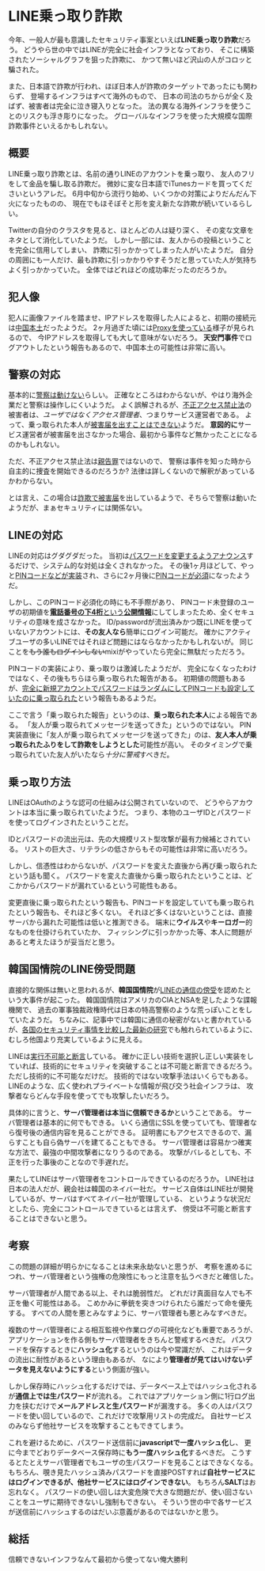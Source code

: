 # LINE乗っ取り詐欺

今年、一般人が最も意識したセキュリティ事案といえば**LINE乗っ取り詐欺**だろう。
どうやら世の中ではLINEが完全に社会インフラとなっており、
そこに構築されたソーシャルグラフを狙った詐欺に、
かつて無いほど沢山の人がコロッと騙された。

また、日本語で詐欺が行われ、ほぼ日本人が詐欺のターゲットであったにも関わらず、
登場するインフラはすべて海外のもので、
日本の司法のちからが全く及ばず、被害者は完全に泣き寝入りとなった。
法の異なる海外インフラを使うことのリスクも浮き彫りになった。
グローバルなインフラを使った大規模な国際詐欺事件といえるかもしれない。

## 概要

LINE乗っ取り詐欺とは、名前の通りLINEのアカウントを乗っ取り、
友人のフリをして金品を騙し取る詐欺だ。
微妙に変な日本語でiTunesカードを買ってくださいというアレだ。
6月中旬から流行り始め、いくつかの対策によりだんだん下火になったものの、
現在でもほそぼそと形を変え新たな詐欺が続いているらしい。

Twitterの自分のクラスタを見ると、ほとんどの人は疑り深く、
その変な文章をネタとして消化していたようだ。
しかし一部には、友人からの投稿ということを完全に信用してしまい、
詐欺に引っかかってしまった人がいたようだ。
自分の周囲にも一人だけ、最も詐欺に引っかかりやすそうだと思っていた人が気持ちよく引っかかっていた。
全体ではどれほどの成功率だったのだろうか。

## 犯人像

犯人に画像ファイルを踏ませ、IPアドレスを取得した人によると、初期の接続元は[中国本土](http://blog.nzakr.com/line-webmoney/)だったようだ。
2ヶ月過ぎた頃には[Proxyを使っている](http://www.lancork.net/2014/08/line-login-attack-ip-address-and-country/)様子が見られるので、
今IPアドレスを取得しても大して意味がないだろう。
**天安門事件**でログアウトしたという報告もあるので、中国本土の可能性は非常に高い。

## 警察の対応

基本的に[警察は動けない](http://youpouch.com/2014/07/17/211746/)らしい。
正確なところはわからないが、やはり海外企業だと警察は操作しにくいようだ。
よく誤解されるが、[不正アクセス禁止法](http://law.e-gov.go.jp/htmldata/H11/H11HO128.html)の被害者は、*ユーザではなくアクセス管理者*、つまりサービス運営者である。
よって、乗っ取られた本人が[被害届を出すことはできない](http://www.pref.oita.jp/site/keisatu/new/kouhou/soudan/hightech-fuseiakusesu.html)ようだ。
**意図的に**サービス運営者が被害届を出さなかった場合、最初から事件など無かったことになるのかもしれない。

ただ、不正アクセス禁止法は[親告罪](http://ja.wikipedia.org/wiki/%E8%A6%AA%E5%91%8A%E7%BD%AA)ではないので、
警察は事件を知った時から自主的に捜査を開始できるのだろうか?
法律は詳しくないので解釈があっているかわからない。

とは言え、この場合は[詐欺で被害届](http://matome.naver.jp/odai/2140651154305866601)を出しているようで、そちらで警察は動いたようだが、まぁセキュリティには関係ない。

## LINEの対応

LINEの対応はグダグダだった。
当初は[パスワードを変更するようアナウンス](http://official-blog.line.me/ja/archives/1004331596.html)するだけで、システム的な対処は全くされなかった。
その後1ヶ月ほどして、やっと[PINコードなどが実装](http://official-blog.line.me/ja/archives/1006009191.html)され、さらに2ヶ月後に[PINコードが必須](http://official-blog.line.me/ja/archives/1009539887.html)になったようだ。

しかし、このPINコード必須化の時にも不手際があり、
PINコード未登録のユーザの初期値を[**電話番号の下4桁**という**公開情報**](http://did2memo.net/2014/07/16/naver-line-default-pin-code/)にしてしまったため、全くセキュリティの意味を成さなかった。
ID/passwordが流出済みかつ既にLINEを使っていないアカウントには、**その友人なら**簡単にログイン可能だ。
確かにアクティブユーザの多いLINEではそれほど問題にはならなかったかもしれないが。
同じことを~~もう誰もログインしない~~mixiがやっていたら完全に無駄だっただろう。

PINコードの実装により、乗っ取りは激減したようだが、
完全になくなったわけではなく、その後もちらほら乗っ取られた報告がある。
初期値の問題もあるが、[完全に新規アカウントでパスワードはランダムにしてPINコードも設定していたのに乗っ取られた](http://www.landerblue.co.jp/blog/?p=14188)という報告もあるようだ。

ここで言う「乗っ取られた報告」というのは、**乗っ取られた本人**による報告である。
「友人が乗っ取られてメッセージを送ってきた」というのではない。
PIN実装直後に「友人が乗っ取られてメッセージを送ってきた」のは、**友人本人が乗っ取られたふりをして詐欺をしようとした**可能性が高い。
そのタイミングで乗っ取られていた友人がいたなら*十分に警戒*すべきだ。

## 乗っ取り方法

LINEはOAuthのような認可の仕組みは公開されていないので、
どうやらアカウントは本当に乗っ取られていたようだ。
つまり、本物のユーザIDとパスワードを使ってログインされたということだ。

IDとパスワードの流出元は、先の大規模リスト型攻撃が最有力候補とされている。
リストの巨大さ、リテラシの低さからもその可能性は非常に高いだろう。

しかし、信憑性はわからないが、パスワードを変えた直後から再び乗っ取られたという話も聞く。
パスワードを変えた直後から乗っ取られたということは、どこかからパスワードが漏れているという可能性もある。

変更直後に乗っ取られたという報告も、PINコードを設定していても乗っ取られたという報告も、それほど多くない。
それほど多くはないということは、直接サーバから漏れた可能性は低いと推測できる。
端末に**ウイルス**や**キーロガー**的なものを仕掛けられていたか、
フィッシングに引っかかった等、本人に問題があると考えたほうが妥当だと思う。

## 韓国国情院のLINE傍受問題

直接的な関係は無いと思われるが、**韓国国情院**が[LINEの通信の傍受](http://facta.co.jp/article/201407039.html)を認めたという大事件が起こった。
韓国国情院はアメリカのCIAとNSAを足したような諜報機関で、
過去の軍事独裁政権時代は日本の特高警察のような荒っぽいことをしていたようだ。
ちなみに、記事中では韓国に通信の秘密がないと書かれているが、[各国のセキュリティ事情を比較した最新の研究](http://www.canon-igs.org/research_papers/pdf/201405_sog_report.pdf)でも触れられているように、むしろ他国より充実しているように見える。

LINEは[実行不可能と断言](http://moriaki.blog.jp/archives/1988243.html)している。
確かに正しい技術を選択し正しい実装をしていれば、技術的にセキュリティを突破することは不可能と断言できるだろう。
ただし技術的に不可能なだけだ。
技術的ではない攻撃手法はいくらでもある。
LINEのような、広く使われプライベートな情報が飛び交う社会インフラは、
攻撃者ならどんな手段を使ってでも攻撃したいだろう。

具体的に言うと、**サーバ管理者は本当に信頼できるか**ということである。
サーバ管理者は基本的に何でもできる。
いくら通信にSSLを使っていても、管理者なら復号後の通信内容を見ることができる。
証明書にもアクセスできるので、漏らすことも自ら偽サーバを建てることもできる。
サーバ管理者は容易かつ確実な方法で、最強の中間攻撃者になりうるのである。
攻撃がバレるとしても、不正を行った事後のことなので手遅れだ。

果たしてLINEはサーバ管理者をコントロールできているのだろうか。
LINE社は日本の法人だが、親会社は韓国のネイバー社だ。
サービス自体はLINE社が開発しているが、サーバはすべてネイバー社が管理している、
というような状況だとしたら、完全にコントロールできているとは言えず、
傍受は不可能と断言することはできないと思う。

## 考察

この問題の詳細が明らかになることは未来永劫ないと思うが、
考察を進めるにつれ、サーバ管理者という強権の危険性にもっと注意を払うべきだと確信した。

サーバ管理者が人間である以上、それは脆弱性だ。
どれだけ真面目な人でも不正を働く可能性はある。
こめかみに拳銃を突きつけられたら誰だって命を優先する。
すべての人間を悪とみなすように、サーバ管理者も悪とみなすべきだ。

複数のサーバ管理者による相互監視や作業ログの可視化なども重要であろうが、
アプリケーションを作る側もサーバ管理者をきちんと警戒するべきだ。
パスワードを保存するときに**ハッシュ化**するというのは今や常識だが、
これはデータの流出に耐性があるという理由もあるが、
なにより**管理者が見てはいけないデータを見えないようにする**という側面が強い。

しかし保存時にハッシュ化するだけでは、データベース上ではハッシュ化されるが**通信上では生パスワード**が流れる。
これではアプリケーション側に1行ログ出力を挟むだけで**メールアドレスと生パスワード**が漏洩する。
多くの人はパスワードを使い回しているので、これだけで攻撃用リストの完成だ。
自社サービスのみならず他社サービスを攻撃することもできてしまう。

これを避けるために、パスワード送信前に**javascriptで一度ハッシュ化**し、
更に今までどおりデータベース保存時に**もう一度ハッシュ化**するべきだ。
こうするとたとえサーバ管理者でもユーザの生パスワードを見ることはできなくなる。
もちろん、覗き見たハッシュ済みパスワードを直接POSTすれば**自社サービスにはログインできるが、他社サービスにはログインできない**。
もちろん**SALT**はお忘れなく。
パスワードの使い回しは大変危険で大きな問題だが、使い回さないことをユーザに期待できないし強制もできない。
そういう世の中で各サービスが送信前にハッシュするのはだいぶ意義があるのではないかと思う。

## 総括

信頼できないインフラなんて最初から使ってない俺大勝利
